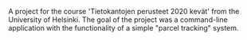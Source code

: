 A project for the course 'Tietokantojen perusteet 2020 kevät' from the University of Helsinki. The goal of the project was a command-line application with the functionality of a simple "parcel tracking" system. 
